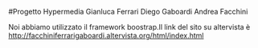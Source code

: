 #Progetto Hypermedia
Gianluca Ferrari
Diego Gaboardi
Andrea Facchini

Noi abbiamo utilizzato il framework boostrap.Il link del sito su altervista è http://facchiniferrarigaboardi.altervista.org/html/index.html